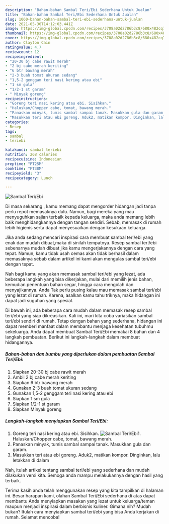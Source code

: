 ```yaml
---
description: "Bahan-bahan Sambal Teri/Ebi Sederhana Untuk Jualan"
title: "Bahan-bahan Sambal Teri/Ebi Sederhana Untuk Jualan"
slug: 1060-bahan-bahan-sambal-teri-ebi-sederhana-untuk-jualan
date: 2021-05-30T14:12:03.441Z
image: https://img-global.cpcdn.com/recipes/3708a02d2786b3c8/680x482cq70/sambal-teriebi-foto-resep-utama.jpg
thumbnail: https://img-global.cpcdn.com/recipes/3708a02d2786b3c8/680x482cq70/sambal-teriebi-foto-resep-utama.jpg
cover: https://img-global.cpcdn.com/recipes/3708a02d2786b3c8/680x482cq70/sambal-teriebi-foto-resep-utama.jpg
author: Clayton Cain
ratingvalue: 4.7
reviewcount: 12
recipeingredient:
- "20-30 bj cabe rawit merah"
- "2 bj cabe merah keriting"
- "6 btr bawang merah"
- "2-3 buah tomat ukuran sedang"
- "1,5-2 genggam teri nasi kering atau ebi"
- "1 sm gula"
- "1/2-1 st garam"
- " Minyak goreng"
recipeinstructions:
- "Goreng teri nasi kering atau ebi. Sisihkan."
- "Haluskan/Chopper cabe, tomat, bawang merah."
- "Panaskan minyak, tumis sambal sampai tanak. Masukkan gula dan garam."
- "Masukkan teri atau ebi goreng. Aduk2, matikan kompor. Dinginkan, lalu letakkan di dalam"
categories:
- Resep
tags:
- sambal
- teriebi

katakunci: sambal teriebi 
nutrition: 268 calories
recipecuisine: Indonesian
preptime: "PT25M"
cooktime: "PT38M"
recipeyield: "3"
recipecategory: Lunch

---
```



![Sambal Teri/Ebi](https://img-global.cpcdn.com/recipes/3708a02d2786b3c8/680x482cq70/sambal-teriebi-foto-resep-utama.jpg)

Di masa  sekarang , kamu memang dapat mengorder hidangan jadi tanpa perlu repot memasaknya dulu. Namun, bagi mereka yang mau menyuguhkan sajian terbaik kepada keluarga, maka anda memang lebih baik menghidangkannya dengan tangan sendiri. Sebab, memasak di rumah lebih higienis serta dapat menyesuaikan dengan kesukaan keluarga.

Jika anda sedang mencari inspirasi cara membuat sambal teri/ebi yang enak dan mudah dibuat,maka di sinilah tempatnya. Resep sambal teri/ebi  sebenarnya mudah dibuat jika kamu mengerjakannya dengan cara yang tepat. Namun, kamu tidak usah cemas akan tidak berhasil dalam memasaknya 
sebab dalam artikel ini kami akan mengulas sambal teri/ebi dengan tepat.  



Nah bagi kamu yang akan memasak sambal teri/ebi yang lezat, ada beberapa langkah yang bisa dikerjakan, mulai dari memilih jenis bahan, kemudian penentuan bahan segar, hingga cara mengolah dan menyajikannya. Anda Tak perlu pusing kalau mau memasak sambal teri/ebi yang lezat di rumah. Karena, asalkan kamu  tahu triknya, maka hidangan ini dapat jadi suguhan yang spesial.

Di bawah ini, ada beberapa cara mudah dalam memasak resep sambal teri/ebi yang siap dikreasikan. Kali ini, mari kita coba variasikan sambal teri/ebi sendiri di rumah. Tetap dengan bahan yang sederhana, hidangan ini dapat memberi manfaat dalam membantu menjaga kesehatan tubuhmu sekeluarga. Anda dapat membuat Sambal Teri/Ebi memakai 8 bahan dan 4 langkah pembuatan. Berikut ini langkah-langkah dalam membuat hidangannya.

<!--inarticleads1-->

##### Bahan-bahan dan bumbu yang diperlukan dalam pembuatan Sambal Teri/Ebi:

1. Siapkan 20-30 bj cabe rawit merah
1. Ambil 2 bj cabe merah keriting
1. Siapkan 6 btr bawang merah
1. Gunakan 2-3 buah tomat ukuran sedang
1. Gunakan 1,5-2 genggam teri nasi kering atau ebi
1. Siapkan 1 sm gula
1. Siapkan 1/2-1 st garam
1. Siapkan  Minyak goreng




<!--inarticleads2-->

##### Langkah-langkah menyiapkan Sambal Teri/Ebi:

1. Goreng teri nasi kering atau ebi. Sisihkan.
<img src="https://img-global.cpcdn.com/steps/a6b20501b9ab3d94/160x128cq70/sambal-teriebi-langkah-memasak-1-foto.jpg" alt="Sambal Teri/Ebi">1. Haluskan/Chopper cabe, tomat, bawang merah.
1. Panaskan minyak, tumis sambal sampai tanak. Masukkan gula dan garam.
1. Masukkan teri atau ebi goreng. Aduk2, matikan kompor. Dinginkan, lalu letakkan di dalam




Nah, itulah artikel tentang  sambal teri/ebi  yang sederhana dan mudah dilakukan versi kita. Semoga anda mampu melakukannya dengan hasil yang terbaik. 

Terima kasih anda telah menggunakan resep yang kita tampilkan di halaman ini. Besar harapan kami, olahan  Sambal Teri/Ebi sederhana di atas dapat membantu Anda menyiapkan masakan yang lezat untuk keluarga/teman maupun menjadi inspirasi dalam berbisnis kuliner. Gimana nih? Mudah bukan? Itulah cara menyiapkan sambal teri/ebi yang bisa Anda kerjakan di rumah. Selamat mencoba!

